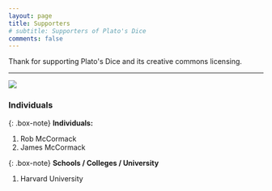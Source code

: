 ```yaml
---
layout: page
title: Supporters
# subtitle: Supporters of Plato's Dice
comments: false
---
```


Thank for supporting Plato's Dice and its creative commons licensing.

---

![](https://platosdice.com/img/crowdlego.jpg)

### Individuals

{: .box-note}
**Individuals:**

1. Rob McCormack
1. James McCormack

{: .box-note}
**Schools / Colleges / University**

1. Harvard University

